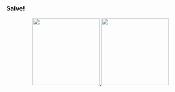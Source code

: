### Salve!

<div align="center">
  <a href="https://github.com/NakkiiBrks">
  <img height="180em" src="https://github-readme-stats.vercel.app/api?username=NakkiiBrks&show_icons=true&theme=dracula&include_all_commits=true&count_private=true"/>
  <img height="180em" src="https://github-readme-stats.vercel.app/api/top-langs/?username=NakkiiBrks&layout=compact&langs_count=7&theme=dracula"/>
</div>
